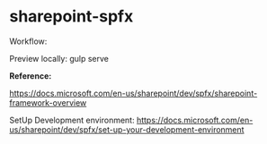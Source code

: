 # sharepoint-spfx

Workflow:

Preview locally: gulp serve

<b>Reference:</b>

https://docs.microsoft.com/en-us/sharepoint/dev/spfx/sharepoint-framework-overview

SetUp Development environment: https://docs.microsoft.com/en-us/sharepoint/dev/spfx/set-up-your-development-environment

